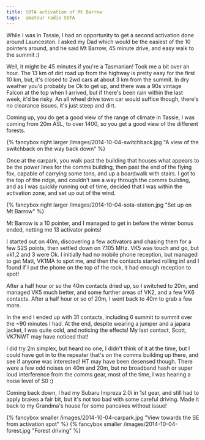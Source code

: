 ```yaml
---
title: SOTA activation of Mt Barrow
tags:  amateur radio SOTA
---
```


While I was in Tassie,  I had an opportunity to get a second activation done around Launceston. I asked my Dad which would be the easiest of the 10 pointers around, and he said Mt Barrow, 45 minute drive, and easy walk to the summit :)

Well, it might be 45 minutes if you're a Tasmanian!  Took me a bit over an hour.  The 13 km of dirt road up from the highway is pretty easy for the first 10 km, but, it's closed to 2wd cars at about 3 km from the summit.  In dry weather you'd probably be Ok to get up, and there was a 90s vintage Falcon at the top when I arrived, but if there's been rain within the last week, it'd be risky.  An all wheel drive town car would suffice though, there's no clearance issues, it's just steep and dirt.

Coming up, you do get a good view of the range of climate in Tassie, I was coming from 20m ASL, to over 1400, so you get a good view of the different forests.

{% fancybox right larger /images/2014-10-04-switchback.jpg "A view of the switchback on the way back down" %}

Once at the carpark, you walk past the building that houses what appears to be the power lines for the comms building, then past the end of the flying fox, capable of carrying some tons, and up a boardwalk with stairs.  I got to the top of the ridge, and couldn't see a way through the comms building, and as I was quickly running out of time, decided that I was within the activation zone, and set up out of the wind.

{% fancybox right larger /images/2014-10-04-sota-station.jpg "Set up on Mt Barrow" %}

Mt Barrow is a 10 pointer, and I managed to get in before the winter bonus ended, netting me 13 activator points!

I started out on 40m, discovering a few activators and chasing them for a few S2S points, then settled down on 7.105 MHz. VK5 was touch and go, but vk1,2 and 3 were Ok.  I initially had no mobile phone reception, but managed to get Matt, VK1MA to spot me, and then the contacts started rolling in! and I found if I put the phone on the top of the rock, it had enough reception to spot!

After a half hour or so the 40m contacts dried up, so I switched to 20m, and managed VK5 much better, and some further areas of VK2, and a few VK6 contacts. After a half hour or so of 20m, I went back to 40m to grab a few more.

In the end I ended up with 31 contacts, including 6 summit to summit over the ~90 minutes I had. At the end, despite wearing a jumper and a japara jacket, I was quite cold, and noticing the effects! My last contact, Scott, VK7NWT may have noticed that!

I did try 2m simplex, but heard no one, I didn't think of it at the time, but I could have got in to the repeater that's on the comms building up there, and see if anyone was interested!  HT may have been desensed though. There were a few odd noises on 40m and 20m, but no broadband hash or super loud interference from the comms gear, most of the time, I was hearing a noise level of S0 :)

Coming back down, I had my Subaru Impreza 2.0i in 1st gear, and still had to apply brakes a fair bit, but it's not too bad with some careful driving. Made it back to my Grandma's house for some pancakes without issue!

{% fancybox smaller /images/2014-10-04-carpark.jpg "View towards the SE from activation spot" %}
{% fancybox smaller /images/2014-10-04-forest.jpg "Forest driving" %}